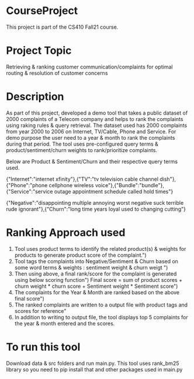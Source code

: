 # CourseProject

This project is part of the CS410 Fall21 course. 

# Project Topic 
Retrieving & ranking customer communication/complaints for optimal routing & resolution of customer concerns

# Description
As part of this project, developed a demo tool that takes a public dataset of 2000 complaints of a Telecom company and helps to rank the complaints using raking rules & query retrieval. The dataset used has 2000 complaints from year 2000 to 2006 on Internet, TV/Cable, Phone and Service. For demo purpose the user need to a year & month to rank the complaints during that period. The tool uses pre-configured query terms & product/sentiment/churn weights to rank/prioritize complaints. 

Below are Product & Sentiment/Churn and their respective query terms used.

{"Internet":"internet xfinity"},{"TV":"tv television cable channel dish"},{"Phone":"phone cellphone wireless voice"},{"Bundle":"bundle"},{"Service":"service outage appointment schedule called hold times"}

{"Negative":"disappointing multiple annoying worst negative suck terrible rude ignorant"},{"Churn":"long time years loyal used to changing cutting"}

# Ranking Approach used

 1. Tool uses product terms to identify the related product(s) & weights for products to generate product score of the complaint.")
 2. Tool tags the complaints into Negative/Sentiment & Churn based on some word terms & weights : sentiment weight & churn weigt ")
 3. Then using above, a final rank/score for the complaint is generated using below scoring function")
     Final score = sum of product scores + churn weight * churn score + Sentiment weight * Sentiment score")
 4. The complaints for the Year & Month are ranked based on the above final score")
 5. The ranked complaints are written to a output file with product tags and scores for reference"
 6. In addition to writing to output file, the tool displays top 5 complaints for the year & month entered and the scores.
 
 
 # To run this tool
 Download data & src folders and run main.py. This tool uses rank_bm25 library so you need to pip install that and other packages used in main.py
